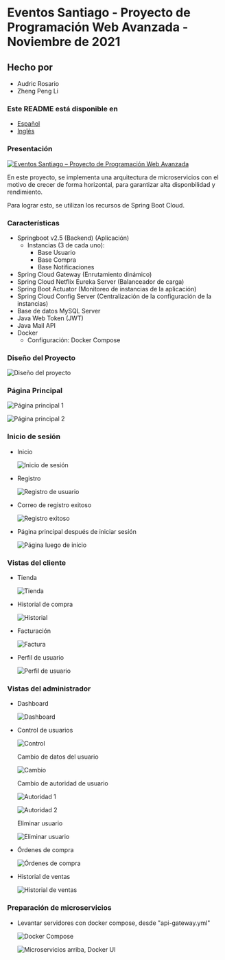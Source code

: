 # Eventos Santiago - Proyecto de Programación Web Avanzada - Noviembre de 2021

## Hecho por

- Audric Rosario
- Zheng Peng Li

### Este README está disponible en

- [Español](README-ES.md)
- [Inglés](README.md)

### Presentación

[![Eventos Santiago – Proyecto de Programación Web Avanzada](http://img.youtube.com/vi/tw6RCLD3xQA/0.jpg)](https://www.youtube.com/watch?v=tw6RCLD3xQA&ab_channel=AudricRosario "Eventos Santiago")

En este proyecto, se implementa una arquitectura de microservicios con el motivo de crecer de forma horizontal, para garantizar alta disponbilidad y rendimiento.

Para lograr esto, se utilizan los recursos de Spring Boot Cloud.

### Características

- Springboot v2.5 (Backend) (Aplicación)
  - Instancias (3 de cada uno):
    - Base Usuario
    - Base Compra
    - Base Notificaciones
- Spring Cloud Gateway (Enrutamiento dinámico)
- Spring Cloud Netflix Eureka Server (Balanceador de carga)
- Spring Boot Actuator (Monitoreo de instancias de la aplicación)
- Spring Cloud Config Server (Centralización de la configuración de la instancias)
- Base de datos MySQL Server
- Java Web Token (JWT)
- Java Mail API
- Docker
  - Configuración: Docker Compose

### Diseño del Proyecto

![Diseño del proyecto](readme/0-project-design.png)

### Página Principal

![Página principal 1](readme/1-main-page.png)

![Página principal 2](readme/2-main-page-2.png)

### Inicio de sesión

- Inicio

  ![Inicio de sesión](readme/3-login.png)

- Registro

  ![Registro de usuario](readme/4-signup.png)

- Correo de registro exitoso

  ![Registro exitoso](readme/5-mail-successful-signup.png)

- Página principal después de iniciar sesión

  ![Página luego de inicio](readme/6-main-page-signup.png)

### Vistas del cliente

- Tienda

  ![Tienda](readme/7-shop-client.png)

- Historial de compra

  ![Historial](readme/8-client-history.png)

- Facturación

  ![Factura](readme/9-billing.png)

- Perfil de usuario

  ![Perfil de usuario](readme/10-profile.png)

### Vistas del administrador

- Dashboard

  ![Dashboard](readme/11-admin-dashboard.png)

- Control de usuarios

  ![Control](readme/12-admin-user-control.png)

  Cambio de datos del usuario

  ![Cambio](readme/13-change-user.png)

  Cambio de autoridad de usuario

  ![Autoridad 1](readme/14-authority.png)

  ![Autoridad 2](readme/15-authority-changed.png)

  Eliminar usuario

  ![Eliminar usuario](readme/16-delete-user.png)

- Órdenes de compra

  ![Órdenes de compra](readme/17-orders.png)

- Historial de ventas

  ![Historial de ventas](readme/18-sales-history.png)

### Preparación de microservicios

- Levantar servidores con docker compose, desde "api-gateway.yml"

  ![Docker Compose](readme/19-setting-up-microservices.png)

  ![Microservicios arriba, Docker UI](readme/20-microservices.png)
